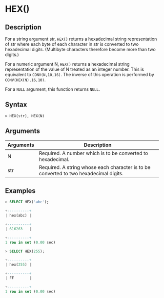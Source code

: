 # **HEX()**

## **Description**

For a string argument str, `HEX()` returns a hexadecimal string representation of str where each byte of each character in str is converted to two hexadecimal digits. (Multibyte characters therefore become more than two digits.)

For a numeric argument N, `HEX()` returns a hexadecimal string representation of the value of N treated as an integer number. This is equivalent to `CONV(N,10,16)`. The inverse of this operation is performed by `CONV(HEX(N),16,10)`.

For a `NULL` argument, this function returns `NULL`.

## **Syntax**

```
> HEX(str), HEX(N)
```

## **Arguments**

|  Arguments   | Description  |
|  ----  | ----  |
| N | Required. A number which is to be converted to hexadecimal. |
| str | Required. A string whose each character is to be converted to two hexadecimal digits. |

## **Examples**

```SQL
> SELECT HEX('abc');

+----------+
| hex(abc) |

+----------+
| 616263   |

+----------+
1 row in set (0.00 sec)

> SELECT HEX(255);

+----------+
| hex(255) |

+----------+
| FF       |

+----------+
1 row in set (0.00 sec)
```
